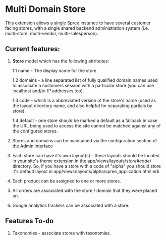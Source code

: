 Multi Domain Store
==================

This extension allows a single Spree instance to have several customer facing stores, with a single shared backend administration system (i.e. multi-store, multi-vendor, multi-salesperson).

Current features:
------------------

1. **Store** model which has the following attributes:

    1.1 name - The display name for the store.

    1.2 domains - a line separated list of fully qualified domain names used to associate a customers session with a particular store (you can use localhost and/or IP addresses too).

    1.3 code - which is a abbreviated version of the store's name (used as the layout directory name, and also helpful for separating partials by store).

    1.4 default - one store should be marked a default as a fallback in case the URL being used to access the site cannot be matched against any of the configured stores.

2. Stores and domains can be maintained via the configuration section of the Admin interface

2. Each store can have it's own layout(s) - these layouts should be located in your site's theme extension in the app/views/layouts/_store#code_/ directory. So, if you have a store with
a code of "alpha" you should store it's default layout in app/views/layouts/alpha/spree_application.html.erb

3. Each product can be assigned to one or more stores.

4. All orders are associated with the store / domain that they were placed on.

5. Google analytics trackers can be associated with a store.

Features To-do
--------------

1. Taxonomies - associate stores with taxonomies.
